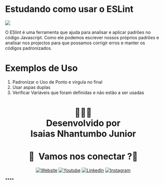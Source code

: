 # Estudando como usar o ESLint
<img src="https://miro.medium.com/max/1200/1*PCmXj3Ip2yqpV8Sib1ScWQ.png">

O ESlint é uma ferramenta que ajuda para analisar e aplicar padrões no código Javascript.
Como ele podemos escrever nossos próprios padrões e analisar nos projectos para que possamos corrigir erros e manter os códigos padronizados.

# Exemplos de Uso

1. Padronizar o Uso de Ponto e virgula no final
2. Usar aspas duplas
3. Verificar Variáveis que foram definidas e não estão a ser usadas


<h1 align="center">
👨🏽‍🏫 
<br>
Desenvolvido por
<br>
 Isaias Nhantumbo Junior
</h1>
</p>
<h1 align="center"> 🤝 &nbsp;Vamos nos conectar ?👨 </h1>

<p align="center">
<a href="https://isaiasnhantumbo.github.io/"><img alt="Website" src="https://img.shields.io/badge/Website-isaias_nhantumbo-blue?style=flat-square&logo=google-chrome"></a>
<a href="https://www.youtube.com/channel/UCOyeYkH0MwJ6RrXTcEFFdAQ?view_as=subscriber"><img alt="Youtube" src="https://img.shields.io/badge/Channel-Isaias_Inside-blue?style=flat-square&logo=youtube"></a>
<a href="https://www.linkedin.com/in/isaias-nhantumbo-junior-733bb619b/"><img alt="LinkedIn" src="https://img.shields.io/badge/LinkedIn-Isaias%20Nhantumbo%20Junior-green?style=flat-square&logo=linkedin"></a>
<a href="https://www.instagram.com/isaias_here/"><img alt="Instagram" src="https://img.shields.io/badge/Instagram-isaias__here_-blue??style=for-the-badge&logo=instagram"></a>
</p>
****